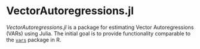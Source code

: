 # VectorAutoregressions.jl

*VectorAutoregressions.jl* is a package for estimating Vector Autoregressions (VARs) using Julia.  The initial goal is to provide functionality comparable to the [`vars`](https://cran.r-project.org/package=vars) package in R.
